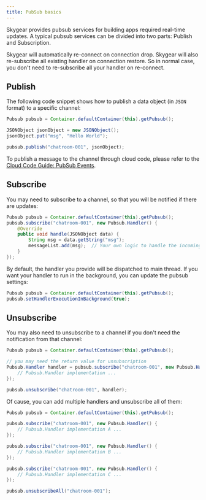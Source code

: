 ```yaml
---
title: PubSub basics
---
```


Skygear provides pubsub services for building apps required real-time updates.
A typical pubsub services can be divided into two parts: Publish and
Subscription.

Skygear will automatically re-connect on connection drop. Skygear will also
re-subscribe all existing handler on connection restore. So in normal case,
you don't need to re-subscribe all your handler on re-connect.

<a name="publish"></a>
## Publish

The following code snippet shows how to publish a data object (in `JSON` format)
to a specific channel:

```java
Pubsub pubsub = Container.defaultContainer(this).getPubsub();

JSONObject jsonObject = new JSONObject();
jsonObject.put("msg", "Hello World");

pubsub.publish("chatroom-001", jsonObject);
```

To publish a message to the channel through cloud code, please refer to the
[Cloud Code Guide: PubSub Events][cloud-code-pubsub].

<a name="subscribe"></a>
## Subscribe

You may need to subscribe to a channel, so that you will be notified if there
are updates:

```java
Pubsub pubsub = Container.defaultContainer(this).getPubsub();
pubsub.subscribe("chatroom-001", new Pubsub.Handler() {
    @Override
    public void handle(JSONObject data) {
        String msg = data.getString("msg");
        messageList.add(msg);  // Your own logic to handle the incoming message
    }
});

```

By default, the handler you provide will be dispatched to main thread. If you
want your handler to run in the background, you can update the pubsub settings:

```java
Pubsub pubsub = Container.defaultContainer(this).getPubsub();
pubsub.setHandlerExecutionInBackground(true);

```

<a name="unsubscribe"></a>
## Unsubscribe

You may also need to unsubscribe to a channel if you don't need the notification
from that channel:

```java
Pubsub pubsub = Container.defaultContainer(this).getPubsub();

// you may need the return value for unsubscription
Pubsub.Handler handler = pubsub.subscribe("chatroom-001", new Pubsub.Handler() {
    // Pubsub.Handler implementation ...
});

pubsub.unsubscribe("chatroom-001", handler);

```

Of cause, you can add multiple handlers and unsubscribe all of them:

```java
Pubsub pubsub = Container.defaultContainer(this).getPubsub();

pubsub.subscribe("chatroom-001", new Pubsub.Handler() {
    // Pubsub.Handler implementation A ...
});

pubsub.subscribe("chatroom-001", new Pubsub.Handler() {
    // Pubsub.Handler implementation B ...
});

pubsub.subscribe("chatroom-001", new Pubsub.Handler() {
    // Pubsub.Handler implementation C ...
});

pubsub.unsubscribeAll("chatroom-001");

```

[cloud-code-pubsub]: /guide/cloud-code/calling-skygear-api/python#pubsub-events
